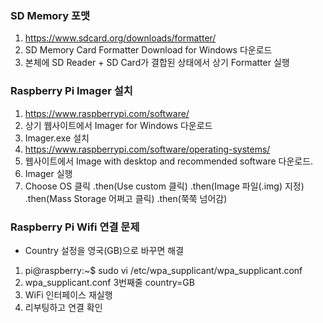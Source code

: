 ### SD Memory 포맷
1. https://www.sdcard.org/downloads/formatter/
2. SD Memory Card Formatter Download for Windows 다운로드
3. 본체에 SD Reader + SD Card가 결합된 상태에서 상기 Formatter 실행

### Raspberry Pi Imager 설치
1. https://www.raspberrypi.com/software/
2. 상기 웹사이트에서 Imager for Windows 다운로드
3. Imager.exe 설치
4. https://www.raspberrypi.com/software/operating-systems/
5. 웹사이트에서 Image with desktop and recommended software 다운로드.
6. Imager 실행
7. Choose OS 클릭
   .then(Use custom 클릭)
   .then(Image 파일(.img) 지정)
   .then(Mass Storage 어쩌고 클릭)
   .then(쭉쭉 넘어감)

### Raspberry Pi Wifi 연결 문제
* Country 설정을 영국(GB)으로 바꾸면 해결
1. pi@raspberry:~$ sudo vi /etc/wpa_supplicant/wpa_supplicant.conf
2. wpa_supplicant.conf 3번째줄 country=GB
3. WiFi 인터페이스 재실행
4. 리부팅하고 연결 확인
